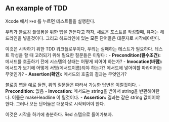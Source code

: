 ## An example of TDD

Xcode 에서 `⌘+U` 를 누르면 테스트들을 실행한다.

  우리가 블로깅 플렛폼을 위한 앱을 만든다고 하자, 새로운 포스트를 작성할때, 유저는 헤드라인을 넣을것이다. 그리고 헤드라인에 있는 모든 단어들은 대문자로 시작해야한다.

  이것은 시작하기 위한 TDD 워크플로우이다, 우리는 실패하는 테스트가 필요하다. 테스트 작성을 할 때 고려되기 위해 필요한 질문들은 이렇다 :
    - **Precondition(필수조건):** 메서드를 호출하기 전에 시스템의 상태는 어떻게 되어야 하는가?
    - **Invocation(바램):** 메서드가 보기에 어떻게 서명(메서드이름)되야 하는가? 메서드에 넣어야할 파라미터는 무엇인가?
    - **Assertion(확인):** 메서드의 호출의 결과는 무엇인가?

  블로깅 앱을 예로 들면, 위의 질문들은 따라서 가능한 답변은 이럴것이다.
    - **Precondition:** 없음
    - **Invocation:** 메서드는 string을 받아서 string을 반환해야한다. 이름은 makeHeadline 이 될것이다.
    - **Assertion:** 결과는 같은 string 값이어야 한다. 그러나 모든 단어들은 대문자로 시작되어야 한다.

  이것은 시작을 하기에 충분하다. Red 스텝으로 들어가보자.